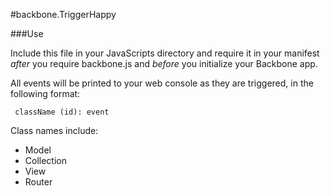 #backbone.TriggerHappy

###Use

Include this file in your JavaScripts directory and require it in
your manifest _after_ you require backbone.js and _before_ you initialize
your Backbone app.

All events will be printed to your web console as they are triggered, 
in the following format:

<code> className (id): event </code>

Class names include:
* Model
* Collection
* View
* Router